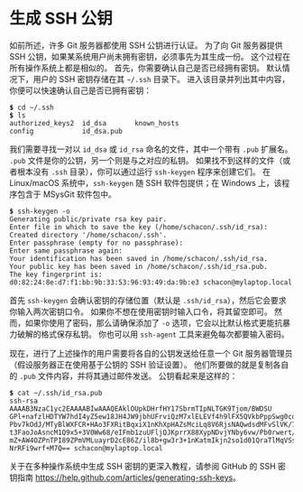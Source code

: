 

# 生成 SSH 公钥

<p>
如前所述，许多 Git 服务器都使用 SSH 公钥进行认证。
为了向 Git 服务器提供 SSH 公钥，如果某系统用户尚未拥有密钥，必须事先为其生成一份。
这个过程在所有操作系统上都是相似的。
首先，你需要确认自己是否已经拥有密钥。
默认情况下，用户的 SSH 密钥存储在其 <code class="literal">~/.ssh</code> 目录下。
进入该目录并列出其中内容，你便可以快速确认自己是否已拥有密钥：</p>

<pre class="language-bash"><code><span style="font-weight: bold">$</span> cd ~/.ssh
<span style="font-weight: bold">$</span> ls
authorized_keys2  id_dsa       known_hosts
config            id_dsa.pub</code></pre>
<p>我们需要寻找一对以 <code class="literal">id_dsa</code> 或 <code class="literal">id_rsa</code> 命名的文件，其中一个带有 <code class="literal">.pub</code> 扩展名。
<code class="literal">.pub</code> 文件是你的公钥，另一个则是与之对应的私钥。
如果找不到这样的文件（或者根本没有 <code class="literal">.ssh</code> 目录），你可以通过运行 <code class="literal">ssh-keygen</code> 程序来创建它们。
在 Linux/macOS 系统中，<code class="literal">ssh-keygen</code> 随 SSH 软件包提供；在 Windows 上，该程序包含于 MSysGit 软件包中。</p>

<pre class="language-bash"><code><span style="font-weight: bold">$</span> ssh-keygen -o
Generating public/private rsa key pair.
Enter file in which to save the key (/home/schacon/.ssh/id_rsa):
Created directory &#39;/home/schacon/.ssh&#39;.
Enter passphrase (empty for no passphrase):
Enter same passphrase again:
Your identification has been saved in /home/schacon/.ssh/id_rsa.
Your public key has been saved in /home/schacon/.ssh/id_rsa.pub.
The key fingerprint is:
d0:82:24:8e:d7:f1:bb:9b:33:53:96:93:49:da:9b:e3 schacon@mylaptop.local</code></pre>
<p>首先 <code class="literal">ssh-keygen</code> 会确认密钥的存储位置（默认是 <code class="literal">.ssh/id_rsa</code>），然后它会要求你输入两次密钥口令。
如果你不想在使用密钥时输入口令，将其留空即可。
然而，如果你使用了密码，那么请确保添加了 <code class="literal">-o</code> 选项，它会以比默认格式更能抗暴力破解的格式保存私钥。
你也可以用 <code class="literal">ssh-agent</code> 工具来避免每次都要输入密码。</p>
<p>现在，进行了上述操作的用户需要将各自的公钥发送给任意一个 Git 服务器管理员
（假设服务器正在使用基于公钥的 SSH 验证设置）。
他们所要做的就是复制各自的 <code class="literal">.pub</code> 文件内容，并将其通过邮件发送。
公钥看起来是这样的：</p>

<pre class="language-bash"><code><span style="font-weight: bold">$</span> cat ~/.ssh/id_rsa.pub
ssh-rsa AAAAB3NzaC1yc2EAAAABIwAAAQEAklOUpkDHrfHY17SbrmTIpNLTGK9Tjom/BWDSU
GPl+nafzlHDTYW7hdI4yZ5ew18JH4JW9jbhUFrviQzM7xlELEVf4h9lFX5QVkbPppSwg0cda3
Pbv7kOdJ/MTyBlWXFCR+HAo3FXRitBqxiX1nKhXpHAZsMciLq8V6RjsNAQwdsdMFvSlVK/7XA
t3FaoJoAsncM1Q9x5+3V0Ww68/eIFmb1zuUFljQJKprrX88XypNDvjYNby6vw/Pb0rwert/En
mZ+AW4OZPnTPI89ZPmVMLuayrD2cE86Z/il8b+gw3r3+1nKatmIkjn2so1d01QraTlMqVSsbx
NrRFi9wrf+M7Q== schacon@mylaptop.local</code></pre>
<p>关于在多种操作系统中生成 SSH 密钥的更深入教程，请参阅 GitHub 的 SSH 密钥指南
<a href="https://help.github.com/articles/generating-ssh-keys" class="link">https://help.github.com/articles/generating-ssh-keys</a>。</p>
